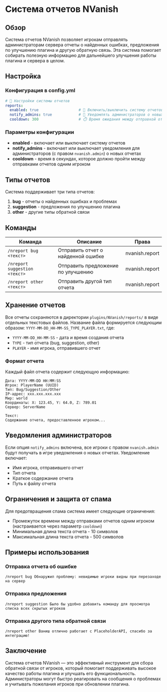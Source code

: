 # Система отчетов NVanish

## Обзор
Система отчетов NVanish позволяет игрокам отправлять администраторам сервера отчеты о найденных ошибках, предложения по улучшению плагина и другую обратную связь. Эта система помогает собирать полезную информацию для дальнейшего улучшения работы плагина и сервера в целом.

## Настройка

### Конфигурация в config.yml
```yaml
# 🚨 Настройки системы отчетов
reports:
  enabled: true                  # 🔄 Включить/выключить систему отчетов
  notify_admins: true            # 📢 Уведомлять администраторов о новых отчетах
  cooldown: 300                  # ⏱️ Время ожидания между отправкой отчетов (в секундах)
```

### Параметры конфигурации
- **enabled** - включает или выключает систему отчетов
- **notify_admins** - включает или выключает уведомления для администраторов (с правом `nvanish.admin`) о новых отчетах
- **cooldown** - время в секундах, которое должно пройти между отправками отчетов одним игроком

## Типы отчетов

Система поддерживает три типа отчетов:

1. **bug** - отчеты о найденных ошибках и проблемах
2. **suggestion** - предложения по улучшению плагина
3. **other** - другие типы обратной связи

## Команды

| Команда | Описание | Права |
|---------|----------|-------|
| `/nreport bug <текст>` | Отправить отчет о найденной ошибке | nvanish.report |
| `/nreport suggestion <текст>` | Отправить предложение по улучшению | nvanish.report |
| `/nreport other <текст>` | Отправить другой тип отчета | nvanish.report |

## Хранение отчетов

Все отчеты сохраняются в директории `plugins/NVanish/reports/` в виде отдельных текстовых файлов. Название файла формируется следующим образом: `YYYY-MM-DD_HH-MM-SS_TYPE_PLAYER.txt`, где:

- `YYYY-MM-DD_HH-MM-SS` - дата и время создания отчета
- `TYPE` - тип отчета (bug, suggestion, other)
- `PLAYER` - имя игрока, отправившего отчет

### Формат отчета

Каждый файл отчета содержит следующую информацию:

```
Дата: YYYY-MM-DD HH:MM:SS
Игрок: PlayerName (UUID)
Тип: Bug/Suggestion/Other
IP-адрес: xxx.xxx.xxx.xxx
Мир: world
Координаты: X: 123.45, Y: 64.0, Z: 789.01
Сервер: ServerName

Текст:
Содержание отчета, предоставленное игроком...
```

## Уведомления администраторов

Если опция `notify_admins` включена, все игроки с правом `nvanish.admin` будут получать в игре уведомления о новых отчетах. Уведомление включает:

- Имя игрока, отправившего отчет
- Тип отчета
- Краткое содержание отчета
- Путь к файлу отчета

## Ограничения и защита от спама

Для предотвращения спама система имеет следующие ограничения:

- Промежуток времени между отправками отчетов одним игроком (настраивается через параметр `cooldown`)
- Минимальная длина текста отчета - 10 символов
- Максимальная длина текста отчета - 500 символов

## Примеры использования

### Отправка отчета об ошибке
```
/nreport bug Обнаружил проблему: невидимые игроки видны при перезаходе на сервер
```

### Отправка предложения
```
/nreport suggestion Было бы удобно добавить команду для просмотра списка всех скрытых игроков
```

### Отправка другого типа обратной связи
```
/nreport other Ваниш отлично работает с PlaceholderAPI, спасибо за интеграцию!
```

## Заключение

Система отчетов NVanish — это эффективный инструмент для сбора обратной связи от игроков, который помогает поддерживать высокое качество работы плагина и улучшать его функциональность. Администраторы могут быстро реагировать на сообщения о проблемах и учитывать пожелания игроков при обновлении плагина.